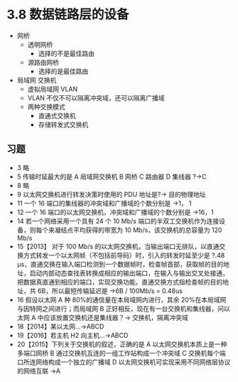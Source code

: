# 3.8 数据链路层的设备

- 网桥
  - 透明网桥
    - 选择的不是最佳路由
  - 源路由网桥
    - 选择的是最佳路由
- 局域网 交换机
  - 虚拟局域网 VLAN
  - VLAN 不仅不可以隔离冲突域，还可以隔离广播域
  - 两种交换模式
    - 直通式交换机
    - 存储转发式交换机

## 习题

- 3 略
- 5 传输时延最大的是
  A 局域网交换机
  B 网桥
  C 路由器
  D 集线器 ?→C
- 8 略
- 9 以太网交换机进行转发决策时使用的 PDU 地址是?→ 目的物理地址
- 11 一个 16 端口的集线器的冲突域和广播域的个数分别是 →1， 1
- 12 一个 16 端口的以太网交换机，冲突域和广播域的个数分别是 →16，1
- 14 若一个网络采用一个具有 24 个 10 Mb/s 端口的半双工交换机作为连接设备，则每个来凝结点平均获得的带宽为 10 Mb/s，该交换机的总容量为 120 Mb/s
- 15【2013】 对于 100 Mb/s 的以太网交换机，当输出端口无排队，以直通交换方式转发一个以太网帧（不包括前导码）时，引入的转发时延至少是 ?.48 μs，直通交换在输入端口检测到一个数据帧时，检查帧首部，获取帧的目的地址，启动内部动态查找表转换成相应的输出端口，在输入与输出交叉处接通，把数据真直通到相应的端口，实现交换功能。直通交换方式指检查帧的目的地址，共 6B，所以最短传输延迟是 →6B / 100Mb/s = 0.48us
- 16 假设以太网 A 种 80%的通信量在本局域网内进行，其余 20%在本局域网与因特网之间进行；而局域网 B 正好相反，现在有一台交换机和集线器，问以太网 A 中应该放置交换机还是集线器？→ 交换机，隔离冲突域
- 18【2014】某以太网...→ABCD
- 19【2016】若主机 H2 向主机...→ABCD
- 20【2015】下列关于交换机的叙述，正确的是
  A 以太网交换机本质上是一种多端口网桥
  B 通过交换机互连的一组工作站构成一个冲突域
  C 交换机每个端口所连网络构成一个独立的广播域
  D 以太网交换机可实现采用不同网络层协议的网络互联 →A

